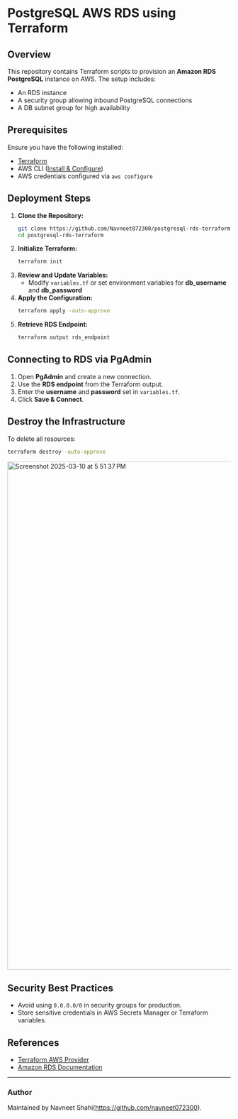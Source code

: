 # PostgreSQL AWS RDS using Terraform

## Overview
This repository contains Terraform scripts to provision an **Amazon RDS PostgreSQL** instance on AWS. The setup includes:
- An RDS instance
- A security group allowing inbound PostgreSQL connections
- A DB subnet group for high availability

## Prerequisites
Ensure you have the following installed:
- [Terraform](https://developer.hashicorp.com/terraform/downloads)
- AWS CLI ([Install & Configure](https://docs.aws.amazon.com/cli/latest/userguide/install-cliv2.html))
- AWS credentials configured via `aws configure`

## Deployment Steps
1. **Clone the Repository:**
   ```sh
   git clone https://github.com/Navneet072300/postgresql-rds-terraform.git
   cd postgresql-rds-terraform
   ```
2. **Initialize Terraform:**
   ```sh
   terraform init
   ```
3. **Review and Update Variables:**
   - Modify `variables.tf` or set environment variables for **db_username** and **db_password**
4. **Apply the Configuration:**
   ```sh
   terraform apply -auto-approve
   ```
5. **Retrieve RDS Endpoint:**
   ```sh
   terraform output rds_endpoint
   ```

## Connecting to RDS via PgAdmin
1. Open **PgAdmin** and create a new connection.
2. Use the **RDS endpoint** from the Terraform output.
3. Enter the **username** and **password** set in `variables.tf`.
4. Click **Save & Connect**.

## Destroy the Infrastructure
To delete all resources:
```sh
terraform destroy -auto-approve
```
<img width="1145" alt="Screenshot 2025-03-10 at 5 51 37 PM" src="https://github.com/user-attachments/assets/016016a8-8050-43c3-8d84-72a652e9b454" />

## Security Best Practices
- Avoid using `0.0.0.0/0` in security groups for production.
- Store sensitive credentials in AWS Secrets Manager or Terraform variables.

## References
- [Terraform AWS Provider](https://registry.terraform.io/providers/hashicorp/aws/latest/docs)
- [Amazon RDS Documentation](https://docs.aws.amazon.com/rds/index.html)

---

### Author
Maintained by Navneet Shahi(https://github.com/navneet072300).

